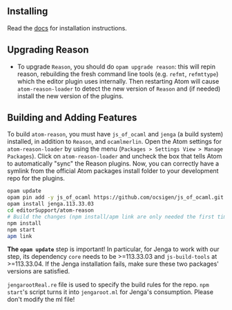 
Installing
------------------
Read the [docs](https://github.com/facebook/Reason/tree/docs) for installation instructions.


Upgrading Reason
------------------

- To upgrade `Reason`, you should do `opam upgrade reason`: this will repin reason, rebuilding the fresh command line tools (e.g. `refmt`, `refmttype`) which the editor plugin uses internally. Then restarting Atom will cause `atom-reason-loader` to detect the new version of `Reason` and (if needed) install the new version of the plugins.


Building and Adding Features
------------------
To build `atom-reason`, you must have `js_of_ocaml` and `jenga` (a build system) installed, in addition to `Reason`, and `ocamlmerlin`.
Open the Atom settings for `atom-reason-loader` by using the menu (`Packages > Settings View > Manage Packages`). Click on `atom-reason-loader` and uncheck the box that tells Atom to automatically "sync" the Reason plugins. Now, you can correctly have a symlink from the official Atom packages install folder to your development repo for the plugins.

```sh
opam update
opam pin add -y js_of_ocaml https://github.com/ocsigen/js_of_ocaml.git
opam install jenga.113.33.03
cd editorSupport/atom-reason
# Build the changes (npm install/apm link are only needed the first time)
npm install
npm start
apm link
```

**The `opam update`** step is important! In particular, for Jenga to work with our step, its dependency `core` needs to be >=113.33.03 and `js-build-tools` at >=113.33.04. If the Jenga installation fails, make sure these two packages' versions are satisfied.

`jengarootReal.re` file is used to specify the build rules for the repo. `npm start`'s script turns it into `jengaroot.ml` for Jenga's consumption. Please don't modify the ml file!
